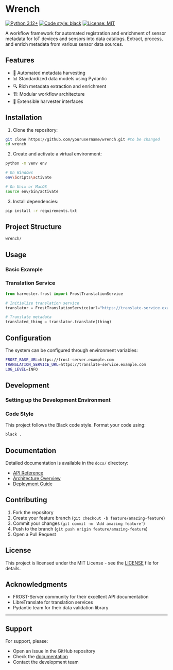 # Wrench

[![Python 3.12+](https://img.shields.io/badge/python-3.12+-blue.svg)](https://www.python.org/downloads/)
[![Code style: black](https://img.shields.io/badge/code%20style-black-000000.svg)](https://github.com/psf/black)
[![License: MIT](https://img.shields.io/badge/License-MIT-yellow.svg)](https://opensource.org/licenses/MIT)

A workflow framework for automated registration and enrichment of sensor metadata for IoT devices and sensors into data catalogs. Extract, process, and enrich metadata from various sensor data sources.

## Features

- 🔄 Automated metadata harvesting
- 📊 Standardized data models using Pydantic
- 🔍 Rich metadata extraction and enrichment
- 🏗️ Modular workflow architecture
- 🔌 Extensible harvester interfaces

## Installation

1. Clone the repository:

```bash
git clone https://github.com/yourusername/wrench.git #to be changed
cd wrench
```

2. Create and activate a virtual environment:

```bash
python -m venv env

# On Windows
env\Scripts\activate

# On Unix or MacOS
source env/bin/activate
```

3. Install dependencies:

```bash
pip install -r requirements.txt
```

## Project Structure

```bash
wrench/

```

## Usage

### Basic Example

### Translation Service

```python
from harvester.frost import FrostTranslationService

# Initialize translation service
translator = FrostTranslationService(url="https://translate-service.example.com")

# Translate metadata
translated_thing = translator.translate(thing)
```

## Configuration

The system can be configured through environment variables:

```bash
FROST_BASE_URL=https://frost-server.example.com
TRANSLATION_SERVICE_URL=https://translate-service.example.com
LOG_LEVEL=INFO
```

## Development

### Setting up the Development Environment

### Code Style

This project follows the Black code style. Format your code using:

```bash
black .
```

## Documentation

Detailed documentation is available in the `docs/` directory:

- [API Reference](docs/api/README.md)
- [Architecture Overview](docs/architecture/README.md)
- [Deployment Guide](docs/deployment/README.md)

## Contributing

1. Fork the repository
2. Create your feature branch (`git checkout -b feature/amazing-feature`)
3. Commit your changes (`git commit -m 'Add amazing feature'`)
4. Push to the branch (`git push origin feature/amazing-feature`)
5. Open a Pull Request

## License

This project is licensed under the MIT License - see the [LICENSE](LICENSE) file for details.

## Acknowledgments

- FROST-Server community for their excellent API documentation
- LibreTranslate for translation services
- Pydantic team for their data validation library

---

## Support

For support, please:

- Open an issue in the GitHub repository
- Check the [documentation](docs/README.md)
- Contact the development team
